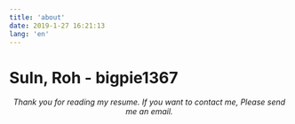 ```yaml
---
title: 'about'
date: 2019-1-27 16:21:13
lang: 'en'
---
```


# SuIn, Roh - bigpie1367

<div align="center">

_Thank you for reading my resume. If you want to contact me, Please send me an email._

</div>
